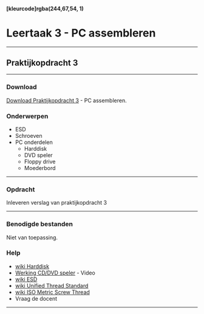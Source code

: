 #### [kleurcode]rgba(244,67,54, 1)

# Leertaak 3 - PC assembleren

---
## Praktijkopdracht 3
---

### Download

[Download Praktijkopdracht 3](https://elo.kw1c.nl/CMS/Studie/811%20ICT-Academie/811%20VakkenInhoud/%5BB.11%20HARa%5D%20Hardware%20AO/25187%20%C2%A0%20Applicatie-%20en%20mediaontwikkelaar/Periode%2001/Productie/02.%20Opdrachten/Leertaak%2003%20Assembleren%20PC/Praktijkopdracht%203.Assembleren%20PC.docx) - PC assembleren.

### Onderwerpen
* ESD
* Schroeven
* PC onderdelen
  * Harddisk
  * DVD speler
  * Floppy drive
  * Moederbord

------

### Opdracht

Inleveren verslag van praktijkopdracht 3

-----

### Benodigde bestanden

Niet van toepassing.

### Help
- [wiki Harddisk](https://nl.wikipedia.org/wiki/Harde_schijf)
- [Werking CD/DVD speler](https://www.youtube.com/watch?v=NRqWMsoCXWQ) - Video
- [wiki ESD](https://nl.wikipedia.org/wiki/Elektrostatische_ontlading)
- [wiki Unified Thread Standard](https://en.wikipedia.org/wiki/Unified_Thread_Standard)
- [wiki ISO Metric Screw Thread](https://en.wikipedia.org/wiki/ISO_metric_screw_thread)
- Vraag de docent

---

